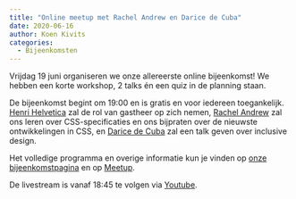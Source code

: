 ```yaml
---
title: "Online meetup met Rachel Andrew en Darice de Cuba"
date: 2020-06-16
author: Koen Kivits
categories: 
  - Bijeenkomsten
---
```

Vrijdag 19 juni organiseren we onze allereerste online bijeenkomst! We hebben een korte workshop, 2 talks én een quiz in de planning staan.

De bijeenkomst begint om 19:00 en is gratis en voor iedereen toegankelijk. [Henri Helvetica](https://twitter.com/HenriHelvetica) zal de rol van gastheer op zich nemen, [Rachel Andrew](https://twitter.com/rachelandrew]) zal ons leren over CSS-specificaties en ons bijpraten over de nieuwste ontwikkelingen in CSS, en [Darice de Cuba](https://darice.org) zal een talk geven over inclusive design.

Het volledige programma en overige informatie kun je vinden op [onze bijeenkomstpagina](https://fronteers.nl/bijeenkomsten/2020/online-meetup) en op [Meetup](https://www.meetup.com/Fronteers-NL/events/271326914/).

De livestream is vanaf 18:45 te volgen via [Youtube](https://www.youtube.com/watch?v=N2tvZ4P44jY).
